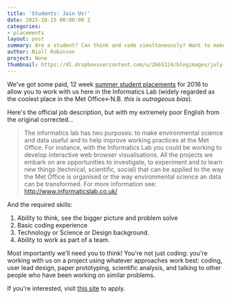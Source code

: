 ```yaml
---
title: 'Students: Join Us!'
date: 2015-10-15 00:00:00 Z
categories:
- placements
layout: post
summary: Are a student? Can think and code simultaneously? Want to make data useful?
author: Niall Robinson
project: None
thumbnail: https://dl.dropboxusercontent.com/u/2665124/blogimages/july-demos/icon.png
---
```


We've got some paid, 12 week [summer student placements](http://emea3.mrted.ly/uhhe) for 2016 to allow you to work with us here in the Informatics Lab (widely regarded as the coolest place in the Met Office<-N.B. *this is outrageous bias*).

Here's the official job description, but with my extremely poor English from the original corrected...
    
> The informatics lab has two purposes: to make environmental science and data useful and to help improve working practices at the Met Office. For instance, with the Informatics Lab you could be working to develop interactive web browser visualisations. All the projects we embark on are opportunities to investigate, to experiment and to learn new things (technical, scientific, social) that can be applied to the way the Met Office is organised or the way environmental science an data can be transformed. For more information see: http://www.informaticslab.co.uk/ 

And the required skills:

1. Ability to think, see the bigger picture and problem solve
2. Basic coding experience
3. Technology or Science or Design background.
4. Ability to work as part of a team.

Most importantly we'll need you to think! You're not just coding: you're working with us on a project using whatever approaches work best: coding, user lead design, paper prototyping, scientific analysis, and talking to other people who have been working on similar problems.

If you're interested, visit [this site](http://emea3.mrted.ly/uhhe) to apply.
